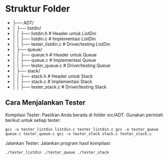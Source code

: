 # Struktur Folder

- ├── ADT/
- │   ├── listdin/
- │   │   ├── listdin.h   # Header untuk ListDin
- │   │   ├── listdin.c   # Implementasi ListDin
- │   │   ├── tester_listdin.c    # Driver/testing ListDin
- │   ├── queue/
- │   │   ├── queue.h     # Header untuk Queue
- │   │   ├── queue.c     # Implementasi Queue
- │  │   ├── tester_queue.c    # Driver/testing Queue
- │   ├── stack/
- │   │   ├── stack.h     # Header untuk Stack
- │   │   ├── stack.c     # Implementasi Stack
- │   │   ├── tester_stack.c    # Driver/testing Stack

## Cara Menjalankan Tester

Kompilasi Tester: Pastikan Anda berada di folder src/ADT. Gunakan perintah berikut untuk setiap tester:

`gcc -o tester_listdin listdin.c tester_listdin.c
gcc -o tester_queue queue.c tester_queue.c
gcc -o tester_stack stack.c tester_stack.c`

Jalankan Tester: Jalankan program hasil kompilasi:

`./tester_listdin
./tester_queue
./tester_stack`
